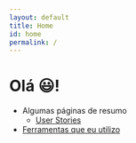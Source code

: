 ```yaml
---
layout: default
title: Home
id: home
permalink: /
---
```


# Olá 😃!

- Algumas páginas de resumo
  - [User Stories](user-stories)
- [Ferramentas que eu utilizo](ferramentas)
